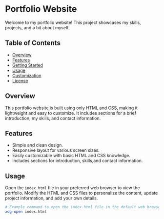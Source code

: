 
# Portfolio Website

Welcome to my portfolio website! This project showcases my skills, projects, and a bit about myself.

## Table of Contents
- [Overview](#overview)
- [Features](#features)
- [Getting Started](#getting-started)
- [Usage](#usage)
- [Customization](#customization)
- [License](#license)

## Overview
This portfolio website is built using only HTML and CSS, making it lightweight and easy to customize. It includes sections for a brief introduction, my skills, and contact information.

## Features
- Simple and clean design.
- Responsive layout for various screen sizes.
- Easily customizable with basic HTML and CSS knowledge.
- Includes sections for introduction, skills,and contact information.



## Usage
Open the `index.html` file in your preferred web browser to view the portfolio. Modify the HTML and CSS files to personalize the content, update project information, and add your own details.

```bash
# Example command to open the index.html file in the default web browser on Linux/Mac
xdg-open index.html
